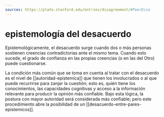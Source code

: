 ```yaml
---
sources: https://plato.stanford.edu/entries/disagreement/#PeerDisa
---
```

# epistemología del desacuerdo
Epistemológicamente, el desacuerdo surge cuando dos o más personas sostienen creencias contradictorias ante el mismo tema. Cuando esto sucede, el grado de confianza en las propias creencias (o en las del Otro) puede cuestionarse.

La condición más común que se toma en cuenta al tratar con el desacuerdo es el nivel de [[autoridad-epistemica]] que tienen los involucrados o al que puede recurrirse para zanjar la cuestión; esto es, quién tiene los conocimientos, las capacidades cognitivas y acceso a la información relevante para producir la opinión más confiable. Bajo esta lógica, la postura con mayor autoridad será considerada más confiable; pero este procedimiento abre la posibilidad de un [[desacuerdo-entre-pares-epistemicos]].
